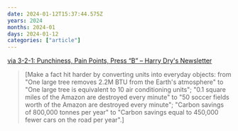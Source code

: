 ```yaml
---
date: 2024-01-12T15:37:44.575Z
years: 2024
months: 2024-01
days: 2024-01-12
categories: ["article"]
---
```

[via 3-2-1: Punchiness, Pain Points, Press “B” – Harry Dry's Newsletter](https://marketingexamples.com/newsletter)

> [Make a fact hit harder by converting units into everyday objects: from "One large tree removes 2.2M BTU from the Earth's atmosphere" to "One large tree is equivalent to 10 air conditioning units"; "0.1 square miles of the Amazon are destroyed every minute" to "50 soccer fields worth of the Amazon are destroyed every minute"; "Carbon savings of 800,000 tonnes per year" to "Carbon savings equal to 450,000 fewer cars on the road per year".]
